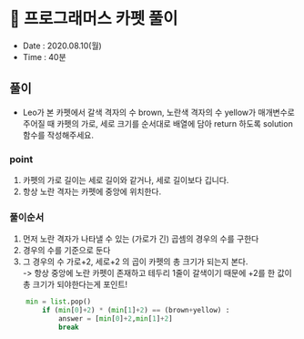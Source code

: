 # 🐶 프로그래머스 카펫 풀이
- Date : 2020.08.10(월)
- Time : 40분

## 풀이

- Leo가 본 카펫에서 갈색 격자의 수 brown, 노란색 격자의 수 yellow가 매개변수로 주어질 때 카펫의 가로, 세로 크기를 순서대로 배열에 담아 return 하도록 solution 함수를 작성해주세요.

### point
1) 카펫의 가로 길이는 세로 길이와 같거나, 세로 길이보다 깁니다.
2) 항상 노란 격자는 카펫에 중앙에 위치한다.<br>

### 풀이순서
1) 먼저 노란 격자가 나타낼 수 있는 (가로가 긴) 곱셈의 경우의 수를 구한다
2) 경우의 수를 기준으로 둔다
3) 그 경우의 수 가로+2, 세로+2 의 곱이 카펫의 총 크기가 되는지 본다.<br>
-> 항상 중앙에 노란 카펫이 존재하고 테두리 1줄이 갈색이기 때문에 +2를 한 값이 총 크기가 되야한다는게 포인트!

```python
    min = list.pop()
        if (min[0]+2) * (min[1]+2) == (brown+yellow) :
            answer = [min[0]+2,min[1]+2]
            break
```
